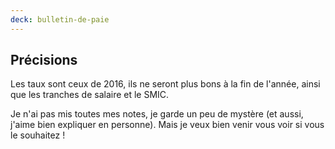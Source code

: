 ```yaml
---
deck: bulletin-de-paie
---
```


## Précisions

Les taux sont ceux de 2016, ils ne seront plus bons à la fin de l'année, ainsi que les tranches de salaire et le SMIC.

Je n'ai pas mis toutes mes notes, je garde un peu de mystère (et aussi, j'aime bien expliquer en personne). Mais je veux bien venir vous voir si vous le souhaitez !
